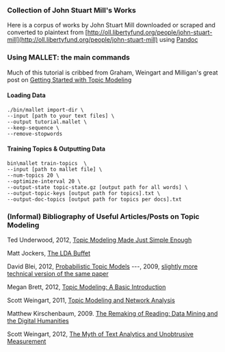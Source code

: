 ### Collection of John Stuart Mill's Works

Here is a corpus of works by John Stuart Mill
downloaded or scraped and converted to plaintext from 
[http://oll.libertyfund.org/people/john-stuart-mill](http://oll.libertyfund.org/people/john-stuart-mill)
using [Pandoc](http://johnmacfarlane.net/pandoc)

### Using MALLET: the main commands

Much of this tutorial is cribbed from Graham, Weingart and Milligan's great post on [Getting Started with Topic Modeling](http://programminghistorian.org/lessons/topic-modeling-and-mallet)

#### Loading Data

```
./bin/mallet import-dir \
--input [path to your text files] \
--output tutorial.mallet \
--keep-sequence \
--remove-stopwords
```

#### Training Topics & Outputting Data

```
bin\mallet train-topics  \
--input [path to mallet file] \
--num-topics 20 \
--optimize-interval 20 \
--output-state topic-state.gz [output path for all words] \
--output-topic-keys [output path for topics].txt \
--output-doc-topics [output path for topics per docs].txt 
```


### (Informal) Bibliography of Useful Articles/Posts on Topic Modeling

Ted Underwood, 2012, [Topic Modeling Made Just Simple Enough](http://tedunderwood.com/2012/04/07/topic-modeling-made-just-simple-enough/)

Matt Jockers, [The LDA Buffet](http://www.matthewjockers.net/macroanalysisbook/lda/)

David Blei, 2012, [Probabilistic Topic Models](http://www.cs.princeton.edu/~blei/papers/Blei2012.pdf)
---, 2009, [slightly more technical version of the same paper](http://www.cs.princeton.edu/~blei/papers/BleiLafferty2009.pdf)

Megan Brett, 2012, [Topic Modeling: A Basic Introduction](http://journalofdigitalhumanities.org/2-1/topic-modeling-a-basic-introduction-by-megan-r-brett/)

Scott Weingart, 2011, [Topic Modeling and Network Analysis](http://www.scottbot.net/HIAL/?p=221)

Matthew Kirschenbaum, 2009. [The Remaking of Reading: Data Mining and the Digital Humanities](http://www.csee.umbc.edu/~hillol/NGDM07/abstracts/talks/MKirschenbaum.pdf)

Scott Weingart, 2012, [The Myth of Text Analytics and Unobtrusive Measurement](http://www.scottbot.net/HIAL/?p=16713)


